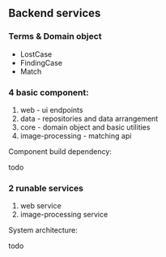 ## Backend services

### Terms & Domain object
* LostCase
* FindingCase
* Match

### 4 basic component:
1. web - ui endpoints
2. data - repositories and data arrangement
3. core - domain object and basic utilities
4. image-processing - matching api

Component build dependency:

todo

### 2 runable services
1. web service
2. image-processing service

System architecture:

todo